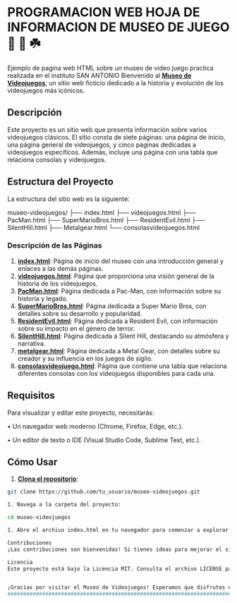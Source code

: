 # PROGRAMACION WEB HOJA DE INFORMACION DE MUSEO DE JUEGO  🥉 🚀 ☘️

Ejemplo de pagina web HTML sobre un museo  de video juego practica realizada 
en el instituto SAN ANTONIO
Bienvenido al [**Museo de Videojuegos**](https://www.bing.com/search?form=SKPBOT&q=Museo%20de%20Videojuegos), un sitio web ficticio dedicado a la historia y evolución de los videojuegos más icónicos.

## Descripción

Este proyecto es un sitio web que presenta información sobre varios videojuegos clásicos. El sitio consta de siete páginas: una página de inicio, una página general de videojuegos, y cinco páginas dedicadas a videojuegos específicos. Además, incluye una página con una tabla que relaciona consolas y videojuegos.

## Estructura del Proyecto

La estructura del sitio web es la siguiente:


museo-videojuegos/
├── index.html
├── videojuegos.html
├── PacMan.html
├── SuperMarioBros.html
├── ResidentEvil.html
├── SilentHill.html
├── Metalgear.html
└── consolasvideojuegos.html


### Descripción de las Páginas

1. [**index.html**](https://www.bing.com/search?form=SKPBOT&q=index.html): Página de inicio del museo con una introducción general y enlaces a las demás páginas.
2. [**videojuegos.html**](https://www.bing.com/search?form=SKPBOT&q=videojuegos.html): Página que proporciona una visión general de la historia de los videojuegos.
3. [**PacMan.html**](https://www.bing.com/search?form=SKPBOT&q=pac-man.html): Página dedicada a Pac-Man, con información sobre su historia y legado.
4. [**SuperMarioBros.html**](https://www.bing.com/search?form=SKPBOT&q=super-mario-bros.html): Página dedicada a Super Mario Bros, con detalles sobre su desarrollo y popularidad.
5. [**ResidentEvil.html**](https://www.bing.com/search?form=SKPBOT&q=resident-evil.html): Página dedicada a Resident Evil, con información sobre su impacto en el género de terror.
6. [**SilentHill.html**](https://www.bing.com/search?form=SKPBOT&q=silent-hill.html): Página dedicada a Silent Hill, destacando su atmósfera y narrativa.
7. [**metalgear.html**](https://www.bing.com/search?form=SKPBOT&q=metal-gear.html): Página dedicada a Metal Gear, con detalles sobre su creador y su influencia en los juegos de sigilo.
8. [**consolasvideojuego.html**](https://www.bing.com/search?form=SKPBOT&q=consolas-videojuegos.html): Página que contiene una tabla que relaciona diferentes consolas con los videojuegos disponibles para cada una.

## Requisitos

Para visualizar y editar este proyecto, necesitarás:

•  Un navegador web moderno (Chrome, Firefox, Edge, etc.).

•  Un editor de texto o IDE (Visual Studio Code, Sublime Text, etc.).


## Cómo Usar

1. [**Clona el repositorio**](https://www.bing.com/search?form=SKPBOT&q=Clona%20el%20repositorio):
```sh
git clone https://github.com/tu_usuario/museo-videojuegos.git

1. Navega a la carpeta del proyecto:

cd museo-videojuegos

1. Abre el archivo index.html en tu navegador para comenzar a explorar el sitio web.

Contribuciones
¡Las contribuciones son bienvenidas! Si tienes ideas para mejorar el sitio o agregar más contenido, no dudes en hacer un fork del repositorio y enviar un pull request.

Licencia
Este proyecto está bajo la Licencia MIT. Consulta el archivo LICENSE para más detalles.


¡Gracias por visitar el Museo de Videojuegos! Esperamos que disfrutes explorando la rica historia de los videojuegos. Si tienes alguna pregunta o sugerencia, no dudes en abrir un issue o contactarnos.
###############################################################################
        
